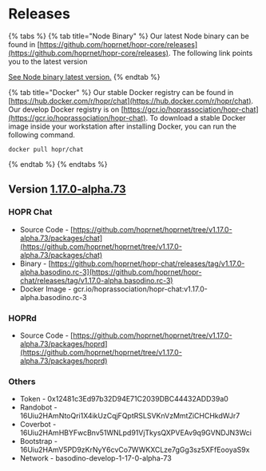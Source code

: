 <!-- ---
description: Links to the latest versions of HOPR Chat
--- -->

# Releases

{% tabs %}
{% tab title="Node Binary" %}
Our latest Node binary can be found in [https://github.com/hoprnet/hopr-core/releases](https://github.com/hoprnet/hopr-core/releases). The following link points you to the latest version

[See Node binary latest version.](https://github.com/hoprnet/hopr-core/releases/tag/1.1.4-dev.64c3c2b)
{% endtab %}

{% tab title="Docker" %}
Our stable Docker registry can be found in [https://hub.docker.com/r/hopr/chat](https://hub.docker.com/r/hopr/chat). Our develop Docker registry is on [https://gcr.io/hoprassociation/hopr-chat](https://gcr.io/hoprassociation/hopr-chat). To download a stable Docker image inside your workstation after installing Docker, you can run the following command.

```text
docker pull hopr/chat
```

{% endtab %}
{% endtabs %}

## Version [1.17.0-alpha.73](https://github.com/hoprnet/hoprnet/tree/v1.17.0-alpha.73)

### HOPR Chat

- Source Code - [https://github.com/hoprnet/hoprnet/tree/v1.17.0-alpha.73/packages/chat](https://github.com/hoprnet/hoprnet/tree/v1.17.0-alpha.73/packages/chat)
- Binary - [https://github.com/hoprnet/hopr-chat/releases/tag/v1.17.0-alpha.basodino.rc-3](https://github.com/hoprnet/hopr-chat/releases/tag/v1.17.0-alpha.basodino.rc-3)
- Docker Image - gcr.io/hoprassociation/hopr-chat:v1.17.0-alpha.basodino.rc-3

### HOPRd

- Source Code - [https://github.com/hoprnet/hoprnet/tree/v1.17.0-alpha.73/packages/hoprd](https://github.com/hoprnet/hoprnet/tree/v1.17.0-alpha.73/packages/hoprd)

### Others

- Token - 0x12481c3Ed97b32D94E71C2039DBC44432ADD39a0
- Randobot - 16Uiu2HAmNtoQri1X4ikUzCqjFQptRSLSVKnVzMmtZiCHCHkdWJr7
- Coverbot - 16Uiu2HAmHBYFwcBnv51WNLpd91VjTkysQXPVEAv9q9GVNDJN3Wci
- Bootstrap - 16Uiu2HAmV5PD9zKrNyY6cvCo7WWKXCLze7gGg3sz5XFfEooyaS9x
- Network - basodino-develop-1-17-0-alpha-73
